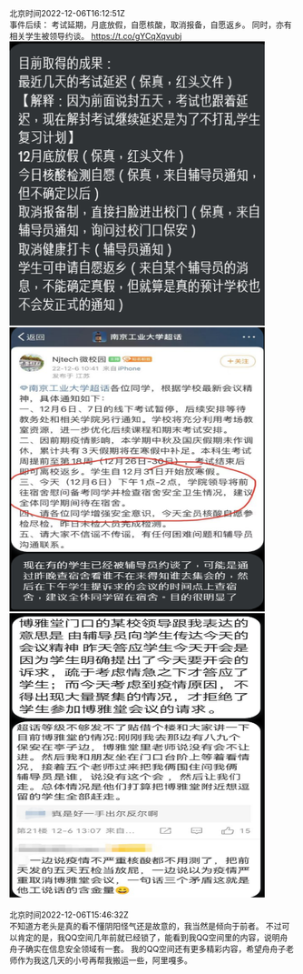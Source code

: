 北京时间2022-12-06T16:12:51Z<br>事件后续：
考试延期，月底放假，自愿核酸，取消报备，自愿返乡。
同时，亦有相关学生被领导约谈。 https://t.co/gYCqXqvubj<br><img src='/temp/image/2022/n-Month-12/1600040560936599555_0.jpg' width='450' height='500'><img src='/temp/image/2022/n-Month-12/1600040560936599555_1.jpg' width='450' height='500'><img src='/temp/image/2022/n-Month-12/1600040560936599555_2.jpg' width='450' height='500'><br><br>北京时间2022-12-06T15:46:32Z<br>不知道方老头是真的看不懂阴阳怪气还是故意的，我当然是倾向于前者。
不过可以肯定的是，我QQ空间几年前就已经锁了，能看到我QQ空间里的内容，说明舟舟子确实在信息安全领域有一套。
我的QQ空间还有更多精彩内容，希望舟舟子老师作为我这几天的小号再帮我搬运一些，阿里嘎多。<br><br><br>
